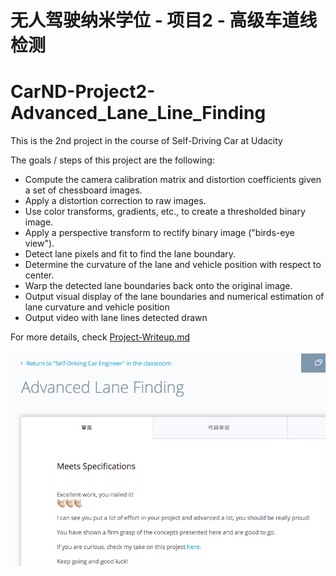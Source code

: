 # 无人驾驶纳米学位 - 项目2 - 高级车道线检测
# CarND-Project2-Advanced_Lane_Line_Finding

[//]: # (Image References)

[image]: ./Pass-certificate.png 

This is the 2nd project in the course of Self-Driving Car at Udacity

The goals / steps of this project are the following: 

* Compute the camera calibration matrix and distortion coefficients given a set of chessboard images.
* Apply a distortion correction to raw images.
* Use color transforms, gradients, etc., to create a thresholded binary image.
* Apply a perspective transform to rectify binary image ("birds-eye view").
* Detect lane pixels and fit to find the lane boundary.
* Determine the curvature of the lane and vehicle position with respect to center.
* Warp the detected lane boundaries back onto the original image.
* Output visual display of the lane boundaries and numerical estimation of lane curvature and vehicle position
* Output video with lane lines detected drawn
 
 For more details, check [Project-Writeup.md](./Project-Writeup.md)
 
 ![alt text][image]
